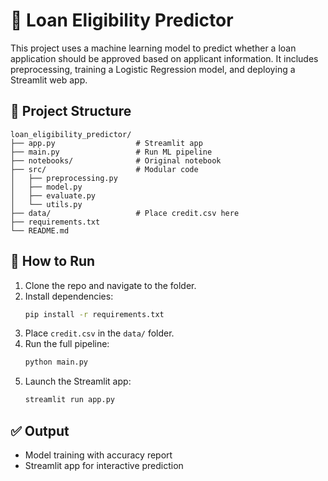 # 🏦 Loan Eligibility Predictor

This project uses a machine learning model to predict whether a loan application should be approved based on applicant information. It includes preprocessing, training a Logistic Regression model, and deploying a Streamlit web app.

## 📁 Project Structure

```
loan_eligibility_predictor/
├── app.py                  # Streamlit app
├── main.py                 # Run ML pipeline
├── notebooks/              # Original notebook
├── src/                    # Modular code
│   ├── preprocessing.py
│   ├── model.py
│   ├── evaluate.py
│   └── utils.py
├── data/                   # Place credit.csv here
├── requirements.txt
└── README.md
```

## 🚀 How to Run

1. Clone the repo and navigate to the folder.
2. Install dependencies:
   ```bash
   pip install -r requirements.txt
   ```
3. Place `credit.csv` in the `data/` folder.
4. Run the full pipeline:
   ```bash
   python main.py
   ```
5. Launch the Streamlit app:
   ```bash
   streamlit run app.py
   ```

## ✅ Output

- Model training with accuracy report
- Streamlit app for interactive prediction
